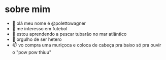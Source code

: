 # sobre mim
 
- 👋 olá meu nome é @polettowagner
- 👀 me interesso em futebol
- 🌱 estou aprendendo a pescar tubarão no mar atlântico
- 💞️ orgulho de ser hetero
- 📫 vo compra uma muriçoca e coloca de cabeça pra baixo só pra ouvir o "pow pow  thiuu"
<!---
polettowagner/polettowagner is a ✨ special ✨ repository because its `README.md` (this file) appears on your GitHub profile.
You can click the Preview link to take a look at your changes.
--->
